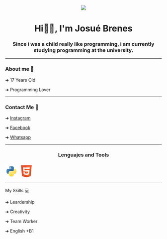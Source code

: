 <div id="header" align="center">
    <img src="//media.giphy.com/media/7NoNw4pMNTvgc/giphy.gif" width="200" />
    <h1 align="center">Hi👋🏼, I'm Josué Brenes</h1>
    <h3 align="center">Since i was a child really like programming, i am currently studying programming at the university.
    </h3>
</div>

---
### About me 👤

➜ 17 Years Old

➜ Programming Lover 

---
### Contact Me 📱

➜ [Instagram](https://www.instagram.com/brenes_3005/)

➜ [Facebook](https://www.facebook.com/Josue.Brenes.3005)

➜ [Whatsapp](https://wa.me/+50685833467)

---
 <div align="center">
    <h3>Lenguajes and Tools<h3>
 </div>
    <img src="https://github.com/devicons/devicon/blob/master/icons/python/python-original.svg" tittle="Git" **alt="Git"
    width="40" height="40"/>&nbsp;
    <img src="https://github.com/devicons/devicon/blob/master/icons/html5/html5-original.svg" title="HTML5" alt="HTML"
    width="40" height="40"/>&nbsp;
</div>

--- 
My Skills 💻

➜ Leardership

➜ Creativity

➜ Team Worker

➜ English +B1
